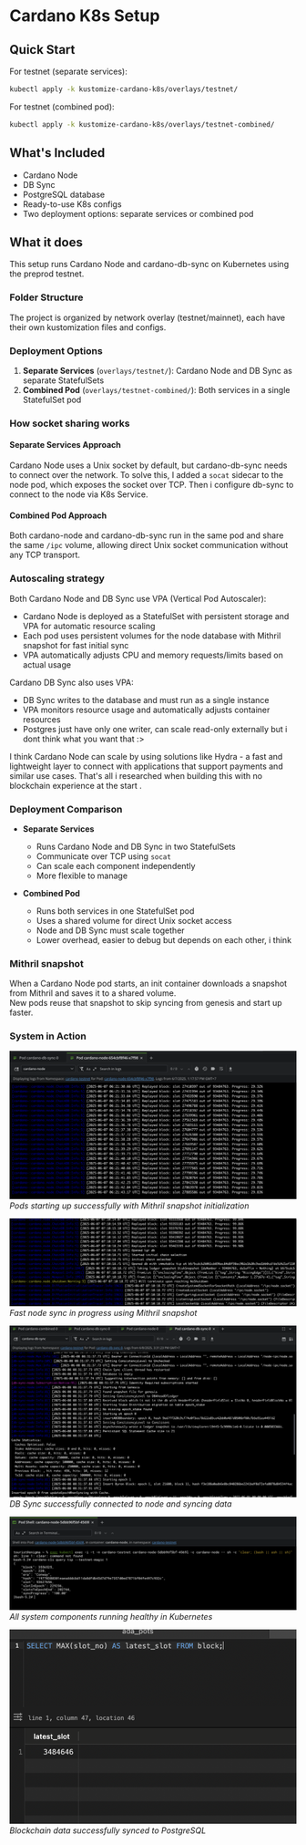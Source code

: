 # Cardano K8s Setup

## Quick Start

For testnet (separate services):
```bash
kubectl apply -k kustomize-cardano-k8s/overlays/testnet/
```

For testnet (combined pod):
```bash
kubectl apply -k kustomize-cardano-k8s/overlays/testnet-combined/
```

## What's Included

- Cardano Node
- DB Sync
- PostgreSQL database
- Ready-to-use K8s configs
- Two deployment options: separate services or combined pod

## What it does

This setup runs Cardano Node and cardano-db-sync on Kubernetes using the preprod testnet.

### Folder Structure

The project is organized by network overlay (testnet/mainnet), each have their own kustomization files and configs.

### Deployment Options

1. **Separate Services** (`overlays/testnet/`): Cardano Node and DB Sync as separate StatefulSets
2. **Combined Pod** (`overlays/testnet-combined/`): Both services in a single StatefulSet pod

### How socket sharing works

#### Separate Services Approach
Cardano Node uses a Unix socket by default, but cardano-db-sync needs to connect over the network.
To solve this, I added a `socat` sidecar to the node pod, which exposes the socket over TCP. Then i configure db-sync to connect to the node via K8s Service.

#### Combined Pod Approach
Both cardano-node and cardano-db-sync run in the same pod and share the same `/ipc` volume, allowing direct Unix socket communication without any TCP transport.

### Autoscaling strategy

Both Cardano Node and DB Sync use VPA (Vertical Pod Autoscaler):

- Cardano Node is deployed as a StatefulSet with persistent storage and VPA for automatic resource scaling
- Each pod uses persistent volumes for the node database with Mithril snapshot for fast initial sync
- VPA automatically adjusts CPU and memory requests/limits based on actual usage

Cardano DB Sync also uses VPA:

- DB Sync writes to the database and must run as a single instance
- VPA monitors resource usage and automatically adjusts container resources
- Postgres just have only one writer, can scale read-only externally but i dont think what you want that :>

I think Cardano Node can scale by using solutions like Hydra - a fast and lightweight layer to connect with applications that support payments and similar use cases. That's all i researched when building this with no blockchain experience at the start .

### Deployment Comparison

- **Separate Services**
  - Runs Cardano Node and DB Sync in two StatefulSets
  - Communicate over TCP using `socat`
  - Can scale each component independently
  - More flexible to manage

- **Combined Pod**
  - Runs both services in one StatefulSet pod
  - Uses a shared volume for direct Unix socket access
  - Node and DB Sync must scale together
  - Lower overhead, easier to debug but depends on each other, i think

### Mithril snapshot

When a Cardano Node pod starts, an init container downloads a snapshot from Mithril and saves it to a shared volume.  
New pods reuse that snapshot to skip syncing from genesis and start up faster.

### System in Action

![](<images/CleanShot 2025-06-07 at 13.21.42@2x.png>)
*Pods starting up successfully with Mithril snapshot initialization*

![](<image/CleanShot 2025-06-07 at 14.14.48@2x.png>)
*Fast node sync in progress using Mithril snapshot*

![](<images/Lens 2025-06-08 15.32.32.png>)
*DB Sync successfully connected to node and syncing data*

![](<images/CleanShot 2025-06-07 at 22.40.59@2x.png>)
*All system components running healthy in Kubernetes*

![](<images/TablePlus 2025-06-07 22.41.22.png>)
*Blockchain data successfully synced to PostgreSQL*